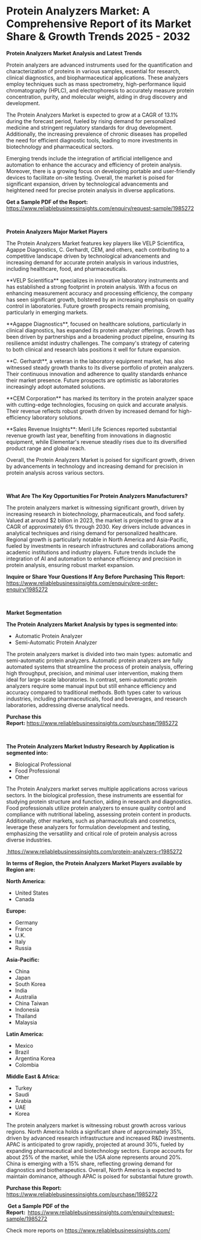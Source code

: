 <p><h1>Protein Analyzers Market: A Comprehensive Report of its Market Share & Growth Trends 2025 - 2032</h1></p><p><strong>Protein Analyzers Market Analysis and Latest Trends</strong></p>
<p><p>Protein analyzers are advanced instruments used for the quantification and characterization of proteins in various samples, essential for research, clinical diagnostics, and biopharmaceutical applications. These analyzers employ techniques such as mass spectrometry, high-performance liquid chromatography (HPLC), and electrophoresis to accurately measure protein concentration, purity, and molecular weight, aiding in drug discovery and development.</p><p>The Protein Analyzers Market is expected to grow at a CAGR of 13.1% during the forecast period, fueled by rising demand for personalized medicine and stringent regulatory standards for drug development. Additionally, the increasing prevalence of chronic diseases has propelled the need for efficient diagnostic tools, leading to more investments in biotechnology and pharmaceutical sectors.</p><p>Emerging trends include the integration of artificial intelligence and automation to enhance the accuracy and efficiency of protein analysis. Moreover, there is a growing focus on developing portable and user-friendly devices to facilitate on-site testing. Overall, the market is poised for significant expansion, driven by technological advancements and heightened need for precise protein analysis in diverse applications.</p></p>
<p><strong>Get a Sample PDF of the Report:&nbsp;</strong> <a href="https://www.reliablebusinessinsights.com/enquiry/request-sample/1985272?utm_campaign=2323&utm_medium=2&utm_source=Github&utm_content=ia&utm_term=19022025&utm_id=protein-analyzers">https://www.reliablebusinessinsights.com/enquiry/request-sample/1985272</a></p>
<p>&nbsp;</p>
<p><strong>Protein Analyzers Major Market Players</strong></p>
<p><p>The Protein Analyzers Market features key players like VELP Scientifica, Agappe Diagnostics, C. Gerhardt, CEM, and others, each contributing to a competitive landscape driven by technological advancements and increasing demand for accurate protein analysis in various industries, including healthcare, food, and pharmaceuticals.</p><p>**VELP Scientifica** specializes in innovative laboratory instruments and has established a strong footprint in protein analysis. With a focus on enhancing measurement accuracy and processing efficiency, the company has seen significant growth, bolstered by an increasing emphasis on quality control in laboratories. Future growth prospects remain promising, particularly in emerging markets.</p><p>**Agappe Diagnostics**, focused on healthcare solutions, particularly in clinical diagnostics, has expanded its protein analyzer offerings. Growth has been driven by partnerships and a broadening product pipeline, ensuring its resilience amidst industry challenges. The company's strategy of catering to both clinical and research labs positions it well for future expansion.</p><p>**C. Gerhardt**, a veteran in the laboratory equipment market, has also witnessed steady growth thanks to its diverse portfolio of protein analyzers. Their continuous innovation and adherence to quality standards enhance their market presence. Future prospects are optimistic as laboratories increasingly adopt automated solutions.</p><p>**CEM Corporation** has marked its territory in the protein analyzer space with cutting-edge technologies, focusing on quick and accurate analysis. Their revenue reflects robust growth driven by increased demand for high-efficiency laboratory solutions.</p><p>**Sales Revenue Insights**: Meril Life Sciences reported substantial revenue growth last year, benefiting from innovations in diagnostic equipment, while Elementar's revenue steadily rises due to its diversified product range and global reach.</p><p>Overall, the Protein Analyzers Market is poised for significant growth, driven by advancements in technology and increasing demand for precision in protein analysis across various sectors.</p></p>
<p>&nbsp;</p>
<p><strong>What Are The Key Opportunities For Protein Analyzers Manufacturers?</strong></p>
<p><p>The protein analyzers market is witnessing significant growth, driven by increasing research in biotechnology, pharmaceuticals, and food safety. Valued at around $2 billion in 2023, the market is projected to grow at a CAGR of approximately 6% through 2030. Key drivers include advances in analytical techniques and rising demand for personalized healthcare. Regional growth is particularly notable in North America and Asia-Pacific, fueled by investments in research infrastructures and collaborations among academic institutions and industry players. Future trends include the integration of AI and automation to enhance efficiency and precision in protein analysis, ensuring robust market expansion.</p></p>
<p><strong>Inquire or Share Your Questions If Any Before Purchasing This Report:</strong> <a href="https://www.reliablebusinessinsights.com/enquiry/pre-order-enquiry/1985272?utm_campaign=2323&utm_medium=2&utm_source=Github&utm_content=ia&utm_term=19022025&utm_id=protein-analyzers">https://www.reliablebusinessinsights.com/enquiry/pre-order-enquiry/1985272</a></p>
<p>&nbsp;</p>
<p><strong>Market Segmentation</strong></p>
<p><strong>The Protein Analyzers Market Analysis by types is segmented into:</strong></p>
<p><ul><li>Automatic Protein Analyzer</li><li>Semi-Automatic Protein Analyzer</li></ul></p>
<p><p>The protein analyzers market is divided into two main types: automatic and semi-automatic protein analyzers. Automatic protein analyzers are fully automated systems that streamline the process of protein analysis, offering high throughput, precision, and minimal user intervention, making them ideal for large-scale laboratories. In contrast, semi-automatic protein analyzers require some manual input but still enhance efficiency and accuracy compared to traditional methods. Both types cater to various industries, including pharmaceuticals, food and beverages, and research laboratories, addressing diverse analytical needs.</p></p>
<p><strong>Purchase this Report:&nbsp;</strong><a href="https://www.reliablebusinessinsights.com/purchase/1985272?utm_campaign=2323&utm_medium=2&utm_source=Github&utm_content=ia&utm_term=19022025&utm_id=protein-analyzers">https://www.reliablebusinessinsights.com/purchase/1985272</a></p>
<p>&nbsp;</p>
<p><strong>The Protein Analyzers Market Industry Research by Application is segmented into:</strong></p>
<p><ul><li>Biological Professional</li><li>Food Professional</li><li>Other</li></ul></p>
<p><p>The Protein Analyzers market serves multiple applications across various sectors. In the biological profession, these instruments are essential for studying protein structure and function, aiding in research and diagnostics. Food professionals utilize protein analyzers to ensure quality control and compliance with nutritional labeling, assessing protein content in products. Additionally, other markets, such as pharmaceuticals and cosmetics, leverage these analyzers for formulation development and testing, emphasizing the versatility and critical role of protein analysis across diverse industries.</p></p>
<p><a href="https://www.reliablebusinessinsights.com/protein-analyzers-r1985272?utm_campaign=2323&utm_medium=2&utm_source=Github&utm_content=ia&utm_term=19022025&utm_id=protein-analyzers">&nbsp;https://www.reliablebusinessinsights.com/protein-analyzers-r1985272</a></p>
<p><strong>In terms of Region, the Protein Analyzers Market Players available by Region are:</strong></p>
<p>
    <p> <strong> North America: </strong>
        <ul>
            <li>United States</li>
            <li>Canada</li>
        </ul>
        </p> 
    <p> <strong> Europe: </strong>
        <ul>
            <li>Germany</li>
            <li>France</li>
            <li>U.K.</li>
            <li>Italy</li>
            <li>Russia</li>
        </ul>
        </p> 
    <p> <strong> Asia-Pacific: </strong>
        <ul>
            <li>China</li>
            <li>Japan</li>
            <li>South Korea</li>
            <li>India</li>
            <li>Australia</li>
            <li>China Taiwan</li>
            <li>Indonesia</li>
            <li>Thailand</li>
            <li>Malaysia</li>
        </ul>
        </p> 
    <p> <strong> Latin America: </strong>
        <ul>
            <li>Mexico</li>
            <li>Brazil</li>
            <li>Argentina Korea</li>
            <li>Colombia</li>
        </ul>
        </p> 
    <p> <strong> Middle East & Africa: </strong>
        <ul>
            <li>Turkey</li>
            <li>Saudi</li>
            <li>Arabia</li>
            <li>UAE</li>
            <li>Korea</li>
        </ul>
    </p>
    </p>
<p><p>The protein analyzers market is witnessing robust growth across various regions. North America holds a significant share of approximately 35%, driven by advanced research infrastructure and increased R&D investments. APAC is anticipated to grow rapidly, projected at around 30%, fueled by expanding pharmaceutical and biotechnology sectors. Europe accounts for about 25% of the market, while the USA alone represents around 20%. China is emerging with a 15% share, reflecting growing demand for diagnostics and biotherapeutics. Overall, North America is expected to maintain dominance, although APAC is poised for substantial future growth.</p></p>
<p><strong>Purchase this Report: </strong><a href="https://www.reliablebusinessinsights.com/purchase/1985272?utm_campaign=2323&utm_medium=2&utm_source=Github&utm_content=ia&utm_term=19022025&utm_id=protein-analyzers">https://www.reliablebusinessinsights.com/purchase/1985272</a></p>
<p>&nbsp;<strong>Get a Sample PDF of the Report:&nbsp;&nbsp;</strong><a href="https://www.reliablebusinessinsights.com/enquiry/request-sample/1985272?utm_campaign=2323&utm_medium=2&utm_source=Github&utm_content=ia&utm_term=19022025&utm_id=protein-analyzers">https://www.reliablebusinessinsights.com/enquiry/request-sample/1985272</a></p>
<p><strong></strong></p>
<p>Check more reports on <a href="https://www.reliablebusinessinsights.com/?utm_campaign=2323&utm_medium=2&utm_source=Github&utm_content=ia&utm_term=19022025&utm_id=protein-analyzers">https://www.reliablebusinessinsights.com/</a></p>